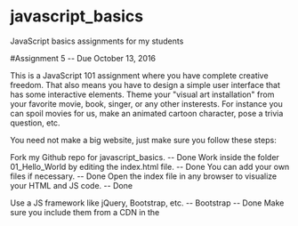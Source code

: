 # javascript_basics
JavaScript basics assignments for my students


#Assignment 5 -- Due October 13, 2016

This is a JavaScript 101 assignment where you have complete creative freedom. 
That also means you have to design a simple user interface that has some interactive elements. 
Theme your "visual art installation" from your favorite movie, book, singer, or any other insterests. 
For instance you can spoil movies for us, make an animated cartoon character, pose a trivia question, etc.

You need not make a big website, just make sure you follow these steps:

Fork my Github repo for javascript_basics. -- Done
Work inside the folder 01_Hello_World by editing the index.html file. -- Done
You can add your own files if necessary. -- Done 
Open the index file in any browser to visualize your HTML and JS code. -- Done

Use a JS framework like jQuery, Bootstrap, etc. -- Bootstrap -- Done
Make sure you include them from a CDN in the <script> tag. -- Done

Define one or more JS functions that do something visible to page elements;
 such as moving things around, adding new text, etc. 
 You must use a 
 variable -- Done, used 2
 and an array, -- Done, used 2
 and include a for-loop somewhere., -- Done used 2
 
Add some buttons or other interactive component - Done, change image based on model
you MUST use the resources from the framework. -- Used Bootstrap, done

Clicking the button must call a JS function. You can have multiple buttons. -- Done

Commit your changes, push, and create a pull request agains my repo 
so I can see and grade your creations.
Read up on JavaScript from the W3Schools resources included above or from elsewhere.

Ask in discussion or Slack #general if anything is not clear.

Enjoy!

-CG
